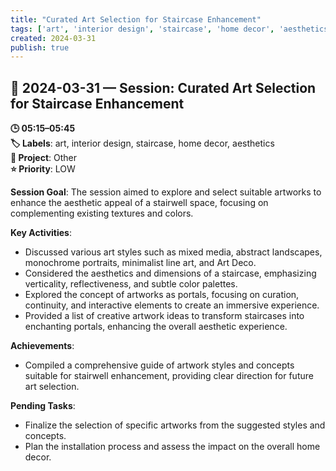 ```yaml
---
title: "Curated Art Selection for Staircase Enhancement"
tags: ['art', 'interior design', 'staircase', 'home decor', 'aesthetics']
created: 2024-03-31
publish: true
---
```


## 📅 2024-03-31 — Session: Curated Art Selection for Staircase Enhancement

**🕒 05:15–05:45**  
**🏷️ Labels**: art, interior design, staircase, home decor, aesthetics  
**📂 Project**: Other  
**⭐ Priority**: LOW  


**Session Goal**: The session aimed to explore and select suitable artworks to enhance the aesthetic appeal of a stairwell space, focusing on complementing existing textures and colors.

**Key Activities**:
- Discussed various art styles such as mixed media, abstract landscapes, monochrome portraits, minimalist line art, and Art Deco.
- Considered the aesthetics and dimensions of a staircase, emphasizing verticality, reflectiveness, and subtle color palettes.
- Explored the concept of artworks as portals, focusing on curation, continuity, and interactive elements to create an immersive experience.
- Provided a list of creative artwork ideas to transform staircases into enchanting portals, enhancing the overall aesthetic experience.

**Achievements**:
- Compiled a comprehensive guide of artwork styles and concepts suitable for stairwell enhancement, providing clear direction for future art selection.

**Pending Tasks**:
- Finalize the selection of specific artworks from the suggested styles and concepts.
- Plan the installation process and assess the impact on the overall home decor.
